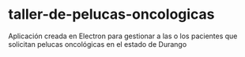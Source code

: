 # taller-de-pelucas-oncologicas
Aplicación creada en Electron para gestionar a las o los pacientes que solicitan pelucas oncológicas en el estado de Durango 
